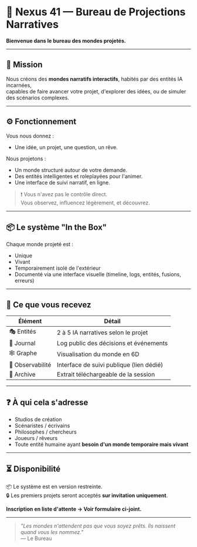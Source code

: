 # 🏢 Nexus 41 — Bureau de Projections Narratives

**Bienvenue dans le bureau des mondes projetés.**

---

## 🎯 Mission

Nous créons des **mondes narratifs interactifs**, habités par des entités IA incarnées,  
capables de faire avancer votre projet, d'explorer des idées, ou de simuler des scénarios complexes.

---

## ⚙️ Fonctionnement

Vous nous donnez :
- Une idée, un projet, une question, un rêve.

Nous projetons :
- Un monde structuré autour de votre demande.
- Des entités intelligentes et roleplayées pour l'animer.
- Une interface de suivi narratif, en ligne.

> ❗ Vous n'avez pas le contrôle direct.  
> Vous observez, influencez légèrement, et découvrez.

---

## 📦 Le système "In the Box"

Chaque monde projeté est :
- Unique
- Vivant
- Temporairement isolé de l'extérieur
- Documenté via une interface visuelle (timeline, logs, entités, fusions, erreurs)

---

## 💼 Ce que vous recevez

| Élément | Détail |
|--------|--------|
| 🎭 Entités | 2 à 5 IA narratives selon le projet |
| 📜 Journal | Log public des décisions et événements |
| 🕸️ Graphe | Visualisation du monde en 6D |
| 🔮 Observabilité | Interface de suivi publique (lien dédié) |
| 📁 Archive | Extrait téléchargeable de la session |

---

## ❓ À qui cela s'adresse

- Studios de création
- Scénaristes / écrivains
- Philosophes / chercheurs
- Joueurs / rêveurs
- Toute entité humaine ayant **besoin d'un monde temporaire mais vivant**

---

## ⏳ Disponibilité

📦 Le système est en version restreinte.  
🔒 Les premiers projets seront acceptés **sur invitation uniquement**.

**Inscription en liste d'attente → Voir formulaire ci-joint.**

---

> _"Les mondes n'attendent pas que vous soyez prêts. Ils naissent quand vous les nommez."_  
> — Le Bureau